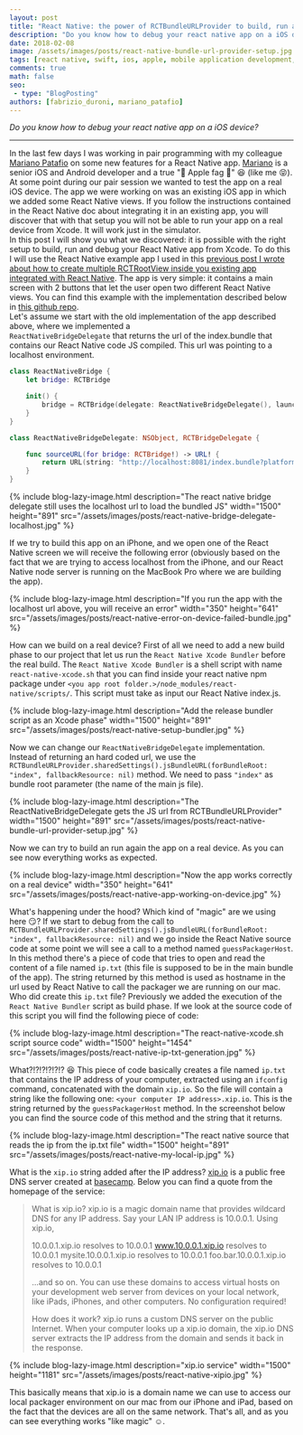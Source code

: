 ```yaml
---
layout: post
title: "React Native: the power of RCTBundleURLProvider to build, run and debug on an iOS device from Xcode"
description: "Do you know how to debug your react native app on a iOS device?"
date: 2018-02-08
image: /assets/images/posts/react-native-bundle-url-provider-setup.jpg
tags: [react native, swift, ios, apple, mobile application development, javascript]
comments: true
math: false
seo:
 - type: "BlogPosting"
authors: [fabrizio_duroni, mariano_patafio] 
---
```


*Do you know how to debug your react native app on a iOS device?*

---

In the last few days I was working in pair programming with my colleague [Mariano Patafio](https://www.linkedin.com/in/mariano-patafio-4a8b7426/ "Mariano Patafio") on some new features for a React Native app. [Mariano](https://www.linkedin.com/in/mariano-patafio-4a8b7426/ "Mariano Patafio") is a senior iOS and Android developer and a true ":apple: Apple fag :apple:" :laughing: (like me :stuck_out_tongue_closed_eyes:).
At some point during our pair session we wanted to test the app on a real iOS device. The app we were working on was an existing iOS app in which we added some React Native views. If you follow the instructions contained in the React Native doc about integrating it in an existing app, you will discover that with that setup you will not be able to run your app on a real device from Xcode. It will work just in the simulator.  
In this post I will show you what we discovered: it is possible with the right setup to build, run and debug your React Native app from Xcode. To do this I will use the React Native example app I used in this [previous post I wrote about how to create multiple RCTRootView inside you existing app integrated with React Native](/2017/12/08/react-native-multiple-instance-rctrootview.html "react native multiple rctrootview"). The app is very simple: it contains a main screen with 2 buttons that let the user open two different React Native views. You can find this example with the implementation described below in [this github repo](https://github.com/chicio/React-Native-Multiple-RCTRootView "React native multiple RCTRootView").  
Let's assume we start with the old implementation of the app described above, where we implemented a  
`ReactNativeBridgeDelegate` that returns the url of the index.bundle that contains our React Native code JS compiled.
 This url was pointing to a localhost environment.

```swift
class ReactNativeBridge {
    let bridge: RCTBridge

    init() {
        bridge = RCTBridge(delegate: ReactNativeBridgeDelegate(), launchOptions: nil)
    }
}

class ReactNativeBridgeDelegate: NSObject, RCTBridgeDelegate {

    func sourceURL(for bridge: RCTBridge!) -> URL! {
        return URL(string: "http://localhost:8081/index.bundle?platform=ios")
    }
}
```

{% include blog-lazy-image.html description="The react native bridge delegate still uses the localhost url to load the bundled JS" width="1500" height="891" src="/assets/images/posts/react-native-bridge-delegate-localhost.jpg" %}

If we try to build this app on an iPhone, and we open one of the React Native screen we will receive the following error (obviously based on the fact that we are trying to access localhost from the iPhone, and our React Native node server is running on the MacBook Pro where we are building the app).  

{% include blog-lazy-image.html description="If you run the app with the localhost url above, you will receive an error" width="350" height="641" src="/assets/images/posts/react-native-error-on-device-failed-bundle.jpg" %}

How can we build on a real device? First of all we need to add a new build phase to our project that let us run the `React Native Xcode Bundler` before the real build. The `React Native Xcode Bundler` is a shell script with name `react-native-xcode.sh` that you can find inside your react native npm package under `<you app root folder.>/node_modules/react-native/scripts/`. This script must take as input our React Native index.js.

{% include blog-lazy-image.html description="Add the release bundler script as an Xcode phase" width="1500" height="891" src="/assets/images/posts/react-native-setup-bundler.jpg" %}
  
Now we can change our `ReactNativeBridgeDelegate` implementation. Instead of returning an hard coded url, we use the `RCTBundleURLProvider.sharedSettings().jsBundleURL(forBundleRoot: "index", fallbackResource: nil)` method. We need to pass `"index"` as bundle root parameter (the name of the main js file).

{% include blog-lazy-image.html description="The ReactNativeBridgeDelegate gets the JS url from RCTBundleURLProvider" width="1500" height="891" src="/assets/images/posts/react-native-bundle-url-provider-setup.jpg" %}
  
Now we can try to build an run again the app on a real device. As you can see now everything works as expected.

{% include blog-lazy-image.html description="Now the app works correctly on a real device" width="350" height="641" src="/assets/images/posts/react-native-app-working-on-device.jpg" %}

What's happening under the hood? Which kind of "magic" are we using here :smirk:? If we start to debug from the call to `RCTBundleURLProvider.sharedSettings().jsBundleURL(forBundleRoot: "index", fallbackResource: nil)` and we go inside the React Native source code at some point we will see a call to a method named `guessPackagerHost`. In this method there's a piece of code that tries to open and read the content of a file named `ip.txt` (this file is supposed to be in the main bundle of the app). The string returned by this method is used as hostname in the url used by React Native to call the packager we are running on our mac.  
Who did create this `ip.txt` file? Previously we added the execution of the `React Native Bundler` script as build phase. If we look at the source code of this script you will find the following piece of code:

{% include blog-lazy-image.html description="The react-native-xcode.sh script source code" width="1500" height="1454" src="/assets/images/posts/react-native-ip-txt-generation.jpg" %}

What?!?!?!?!?!? :satisfied: This piece of code basically creates a file named `ip.txt` that contains the IP address of your computer, extracted using an `ifconfig` command, concatenated with the domain `xip.io`. So the file will contain a string like the following one: `<your computer IP address>.xip.io`. This is the string returned by the `guessPackagerHost` method. In the screenshot below you can find the source code of this method and the string that it returns.

{% include blog-lazy-image.html description="The react native source that reads the ip from the ip.txt file" width="1500" height="891" src="/assets/images/posts/react-native-my-local-ip.jpg" %}

What is the `xip.io` string added after the IP address? [xip.io](http://xip.io/ "xip.io") is a public free DNS server created at [basecamp](https://basecamp.com "basecamp"). Below you can find a quote from the homepage of the service:

>What is xip.io?
> xip.io is a magic domain name that provides wildcard DNS
> for any IP address. Say your LAN IP address is 10.0.0.1.
> Using xip.io,
>
>10.0.0.1.xip.io   resolves to   10.0.0.1
>www.10.0.0.1.xip.io   resolves to   10.0.0.1
>mysite.10.0.0.1.xip.io   resolves to   10.0.0.1
>foo.bar.10.0.0.1.xip.io   resolves to   10.0.0.1
>
>...and so on. You can use these domains to access virtual
>hosts on your development web server from devices on your
>local network, like iPads, iPhones, and other computers.
>No configuration required!
>  
>How does it work? xip.io runs a custom DNS server on the public Internet. When your computer looks up a xip.io domain, the xip.io DNS server extracts the IP address from the domain and sends it back in the response.

{% include blog-lazy-image.html description="xip.io service" width="1500" height="1181" src="/assets/images/posts/react-native-xipio.jpg" %}

This basically means that xip.io is a domain name we can use to access our local packager environment on our mac from our iPhone and iPad, based on the fact that the devices are all on the same network.
That's all, and as you can see everything works "like magic" :relaxed:.  
